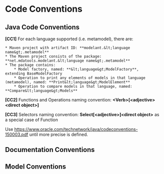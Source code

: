 Code Conventions
================

<!-- MACRO{toc} -->

Java Code Conventions
---------------------

**\[CC1\]** For each language supported (i.e. metamodel), there are:

    * Maven project with artifact ID: **modelant.&lt;language name&gt;.metamodel**
    * The Maven project consists of the package: **net.mdatools.modelant.&lt;language name&gt;.metamodel**
    * The package contains:
        * Model factory, named: **&lt;language&gt;ModelFactory**, extending BaseModelFactory
        * Operation to print any elements of models in that language (metamodel), named: **Print&lt;language&gt;ModelElement**
        * Operation to compare models in that language, named: **Compare&lt;language&gt;Models**

**\[CC2\]**  Functions and Operations naming convention: **&lt;Verb&gt;\[&lt;adjective&gt;&lt;direct object&gt;\]**

**\[CC3\]**  Selectors naming convention: **Select\[&lt;adjective&gt;\]&lt;direct object&gt;** as a special case of Function

Use https://www.oracle.com/technetwork/java/codeconventions-150003.pdf until more precise is defined.

<!--
TODO: DEFINE

https://gist.github.com/goldbattle/9283399

https://google.github.io/styleguide/javaguide.html

https://github.com/raywenderlich/java-style-guide/blob/master/README.markdown

https://github.com/twitter/commons/blob/master/src/java/com/twitter/common/styleguide.md

https://www.javacodegeeks.com/2012/10/java-coding-conventions-considered-harmful.html
-->

Documentation Conventions
-------------------------


Model Conventions
-----------------